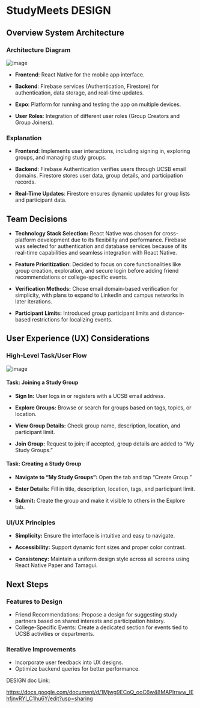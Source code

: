 # StudyMeets DESIGN #
## Overview System Architecture ##
### Architecture Diagram ###
![image](https://github.com/user-attachments/assets/60817874-bef2-4b06-ad57-e293cb1e7ee9)


- **Frontend**: React Native for the mobile app interface.

- **Backend**: Firebase services (Authentication, Firestore) for authentication, data storage, and real-time updates.

- **Expo**: Platform for running and testing the app on multiple devices.

- **User Roles**: Integration of different user roles (Group Creators and Group Joiners).

### Explanation ###
- **Frontend**: Implements user interactions, including signing in, exploring groups, and managing study groups.

- **Backend**: Firebase Authentication verifies users through UCSB email domains. Firestore stores user data, group details, and participation records.

- **Real-Time Updates**: Firestore ensures dynamic updates for group lists and participant data.


## Team Decisions ##
- **Technology Stack Selection:** React Native was chosen for cross-platform development due to its flexibility and performance. Firebase was selected for authentication and database services because of its real-time capabilities and seamless integration with React Native.

- **Feature Prioritization:** Decided to focus on core functionalities like group creation, exploration, and secure login before adding friend recommendations or college-specific events.

- **Verification Methods:** Chose email domain-based verification for simplicity, with plans to expand to LinkedIn and campus networks in later iterations.

- **Participant Limits:** Introduced group participant limits and distance-based restrictions for localizing events.

## User Experience (UX) Considerations ##
### High-Level Task/User Flow ###
![image](https://github.com/user-attachments/assets/b3c06c84-8077-4914-8eb1-f5132d1332a2)

#### Task: Joining a Study Group ####
- **Sign In:** User logs in or registers with a UCSB email address.

- **Explore Groups:** Browse or search for groups based on tags, topics, or location.

- **View Group Details:** Check group name, description, location, and participant limit.

- **Join Group:** Request to join; if accepted, group details are added to “My Study Groups.”

#### Task: Creating a Study Group ####

- **Navigate to “My Study Groups”:** Open the tab and tap “Create Group.”

- **Enter Details:** Fill in title, description, location, tags, and participant limit.

- **Submit:** Create the group and make it visible to others in the Explore tab.

### UI/UX Principles ###

- **Simplicity:** Ensure the interface is intuitive and easy to navigate.

- **Accessibility:** Support dynamic font sizes and proper color contrast.

- **Consistency:** Maintain a uniform design style across all screens using React Native Paper and Tamagui.


## Next Steps ##
### Features to Design ###
- Friend Recommendations: Propose a design for suggesting study partners based on shared interests and participation history.
- College-Specific Events: Create a dedicated section for events tied to UCSB activities or departments.
### Iterative Improvements ###
- Incorporate user feedback into UX designs.
- Optimize backend queries for better performance.



DESIGN doc Link:

https://docs.google.com/document/d/1Mjwg9ECoQ_ooC6w48MAPIrrww_IEhfjnvRYl_C1hu6Y/edit?usp=sharing
